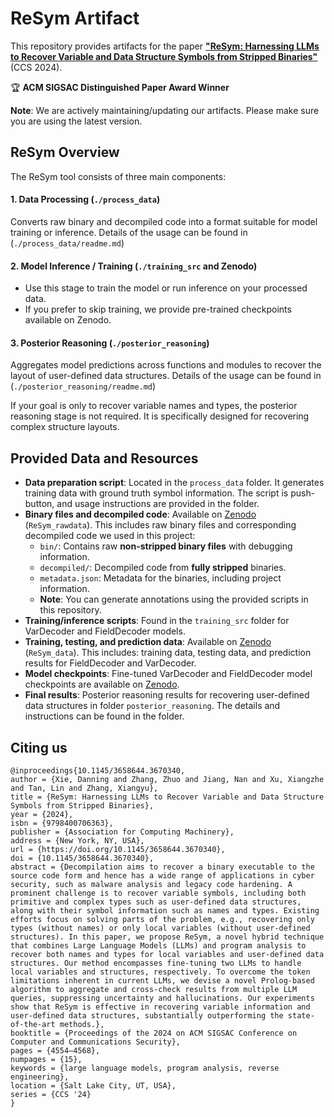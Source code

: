 # ReSym Artifact

This repository provides artifacts for the paper [**"ReSym: Harnessing LLMs to Recover Variable and Data Structure Symbols from Stripped Binaries"**](https://www.cs.purdue.edu/homes/lintan/publications/resym-ccs24.pdf) (CCS 2024).

🏆 **ACM SIGSAC Distinguished Paper Award Winner**


**Note**: We are actively maintaining/updating our artifacts. Please make sure you are using the latest version.


## ReSym Overview

The ReSym tool consists of three main components:
#### **1. Data Processing** (`./process_data`)

Converts raw binary and decompiled code into a format suitable for model training or inference. Details of the usage can be found in (`./process_data/readme.md`)

#### **2. Model Inference / Training** (`./training_src` and Zenodo)

- Use this stage to train the model or run inference on your processed data.
- If you prefer to skip training, we provide pre-trained checkpoints available on Zenodo.


#### **3. Posterior Reasoning** (`./posterior_reasoning`)

Aggregates model predictions across functions and modules to recover the layout of user-defined data structures. Details of the usage can be found in (`./posterior_reasoning/readme.md`)

If your goal is only to recover variable names and types, the posterior reasoning stage is not required. It is specifically designed for recovering complex structure layouts.



## Provided Data and Resources

- **Data preparation script**: Located in the `process_data` folder. It generates training data with ground truth symbol information. The script is push-button, and usage instructions are provided in the folder.
- **Binary files and decompiled code**: Available on [Zenodo](https://zenodo.org/records/13923982) (`ReSym_rawdata`). This includes raw binary files and corresponding decompiled code we used in this project:
     - `bin/`: Contains raw **non-stripped binary files** with debugging information.
     - `decompiled/`: Decompiled code from **fully stripped** binaries.
     - `metadata.json`: Metadata for the binaries, including project information.
     - **Note**: You can generate annotations using the provided scripts in this repository.
- **Training/inference scripts**: Found in the `training_src` folder for VarDecoder and FieldDecoder models.
- **Training, testing, and prediction data**: Available on [Zenodo](https://zenodo.org/records/13923982) (`ReSym_data`). This includes: training data, testing data, and prediction results for FieldDecoder and VarDecoder. 
- **Model checkpoints**: Fine-tuned VarDecoder and FieldDecoder model checkpoints are available on [Zenodo](https://zenodo.org/records/13923982).
- **Final results**: Posterior reasoning results for recovering user-defined data structures in folder `posterior_reasoning`. The details and instructions can be found in the folder.




## Citing us
```
@inproceedings{10.1145/3658644.3670340,
author = {Xie, Danning and Zhang, Zhuo and Jiang, Nan and Xu, Xiangzhe and Tan, Lin and Zhang, Xiangyu},
title = {ReSym: Harnessing LLMs to Recover Variable and Data Structure Symbols from Stripped Binaries},
year = {2024},
isbn = {9798400706363},
publisher = {Association for Computing Machinery},
address = {New York, NY, USA},
url = {https://doi.org/10.1145/3658644.3670340},
doi = {10.1145/3658644.3670340},
abstract = {Decompilation aims to recover a binary executable to the source code form and hence has a wide range of applications in cyber security, such as malware analysis and legacy code hardening. A prominent challenge is to recover variable symbols, including both primitive and complex types such as user-defined data structures, along with their symbol information such as names and types. Existing efforts focus on solving parts of the problem, e.g., recovering only types (without names) or only local variables (without user-defined structures). In this paper, we propose ReSym, a novel hybrid technique that combines Large Language Models (LLMs) and program analysis to recover both names and types for local variables and user-defined data structures. Our method encompasses fine-tuning two LLMs to handle local variables and structures, respectively. To overcome the token limitations inherent in current LLMs, we devise a novel Prolog-based algorithm to aggregate and cross-check results from multiple LLM queries, suppressing uncertainty and hallucinations. Our experiments show that ReSym is effective in recovering variable information and user-defined data structures, substantially outperforming the state-of-the-art methods.},
booktitle = {Proceedings of the 2024 on ACM SIGSAC Conference on Computer and Communications Security},
pages = {4554–4568},
numpages = {15},
keywords = {large language models, program analysis, reverse engineering},
location = {Salt Lake City, UT, USA},
series = {CCS '24}
}
```
